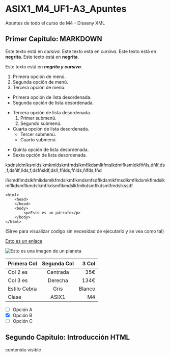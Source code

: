 # ASIX1_M4_UF1-A3_Apuntes

Apuntes de todo el curso de M4 - Disseny XML

## Primer Capítulo: MARKDOWN

Este texto está en *cursiva*.
Este texto está en _cursiva_.
Este texto está en **negrita**.
Este texto está en __negrita__.

Este texto está en **_negrita y cursiva_**.

1. Primera opción de menú.
2. Segunda opción de menú.
3. Tercera opción de menú.

* Primera opción de lista desordenada.
* Segunda opción de lista desordenada.
- Tercera opción de lista desordenada.
    1. Primer submenú.
    2. Segundo submenú.
- Cuarta opción de lista desordenada.
    * Tercer submenú.
    * Cuarto submenú.
+ Quinta opción de lista desordenada.
+ Sexta opción de lista desordenada.

ksdnsldmlksmldslkmkmldskmfmdslkmflkdsmlkfmslkdmlfksmldkfññls,dñlf,ds,f,dsñlf,ñds,f,dsfñsldf,dsñ,fñlds,fñlds,ñlfds,fñd

lñsmdflmdslkfmlkdsmlkfmdslkmflkmdsmfsdflkdsmlkfmsdlkmflkdsmkflmdslkmflkdsmflkmdslkmflkdsmflkmdslkfmlkdsmflkdsmlfmdslkssdf

```
<html>
    <head>
    </head>
    <body>
        <p>Esto es un párrafo</p>
    </body>
</html>
```

(Sirve para visualizar codigo sin necesidad de ejecutarlo y se vea como tal)

[Esto es un enlace](http://joan23.fje.edu "Enlace a la web del cole")

![Esto es una imagen de un planeta](https://github.com/HugoAlda/ASIX1_M4_UF1-A3_Apuntes/blob/main/Escudo%20Bar%C3%A7a.png "Escudo del Barça")

|Primera Col|Segunda Col|3 Col|
|----------------|:-------------:|---------------:|
|Col 2 es|Centrada|35€|
|Col 3 es|Derecha| 134€|
|Estilo Cebra|Gris|Blanco|
|Clase|ASIX1|M4|
-[ ] Opción A
-[X] Opción B
-[ ] Opción C

## Segundo Capitulo: Introducción HTML

<p>contenido visible</p> <!--el atributo <p> hace referencia a un parrafo en HTML-->

<img href="ruta imagen"> <!--Dicha imagen se puede encontrar tanto en local como en red. Para buscar la imagen en local siempre partiremos de ./ruta imgagen-->

<br> <!--Se utiliza para hacer saltos de linea en HTML-->
